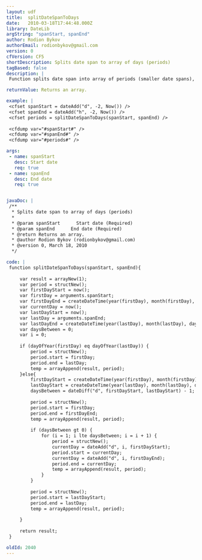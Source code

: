 ```yaml
---
layout: udf
title:  splitDateSpanToDays
date:   2010-03-18T17:44:48.000Z
library: DateLib
argString: "spanStart, spanEnd"
author: Rodion Bykov
authorEmail: rodionbykov@gmail.com
version: 0
cfVersion: CF5
shortDescription: Splits date span to array of days (periods)
tagBased: false
description: |
 Function splits date span into array of periods (smaller date spans), from first day to last day.

returnValue: Returns an array.

example: |
 <cfset spanStart = dateAdd("d", -2, Now()) />
 <cfset spanEnd = dateAdd("h", -2, Now()) />
 <cfset periods = splitDateSpanToDays(spanStart, spanEnd) />
 
 <cfdump var="#spanStart#" />
 <cfdump var="#spanEnd#" />
 <cfdump var="#periods#" />

args:
 - name: spanStart
   desc: Start date
   req: true
 - name: spanEnd
   desc: End date
   req: true


javaDoc: |
 /**
  * Splits date span to array of days (periods)
  * 
  * @param spanStart      Start date (Required)
  * @param spanEnd      End date (Required)
  * @return Returns an array. 
  * @author Rodion Bykov (rodionbykov@gmail.com) 
  * @version 0, March 18, 2010 
  */

code: |
 function splitDateSpanToDays(spanStart, spanEnd){
 
     var result = arrayNew(1);
     var period = structNew();
     var firstDayStart = now();
     var firstDay = arguments.spanStart;
     var firstDayEnd = createDateTime(year(firstDay), month(firstDay), day(firstDay), 23, 59, 59);
     var currentDay = now();
     var lastDayStart = now();
     var lastDay = arguments.spanEnd;
     var lastDayEnd = createDateTime(year(lastDay), month(lastDay), day(lastDay), 23, 59, 59);
     var daysBetween = 0;
     var i = 0;
     
     if (dayOfYear(firstDay) eq dayOfYear(lastDay)) {
         period = structNew();
         period.start = firstDay;
         period.end = lastDay;
         temp = arrayAppend(result, period);
     }else{
         firstDayStart = createDateTime(year(firstDay), month(firstDay), day(firstDay), 0, 0, 0);
         lastDayStart = createDateTime(year(lastDay), month(lastDay), day(lastDay), 0, 0, 0);
         daysBetween = dateDiff("d", firstDayStart, lastDayStart) - 1;
         
         period = structNew();
         period.start = firstDay;
         period.end = firstDayEnd;
         temp = arrayAppend(result, period);
         
         if (daysBetween gt 0) {
             for (i = 1; i lte daysBetween; i = i + 1) {
                 period = structNew();
                 currentDay = dateAdd("d", i, firstDayStart);
                 period.start = currentDay;
                 currentDay = dateAdd("d", i, firstDayEnd);
                 period.end = currentDay;
                 temp = arrayAppend(result, period);
             }
         }
         
         period = structNew();
         period.start = lastDayStart;
         period.end = lastDay;
         temp = arrayAppend(result, period);
         
     }
     
     return result;
 }

oldId: 2040
---
```


